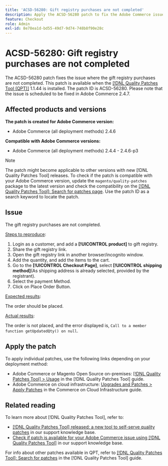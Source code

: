 ```yaml
---
title: 'ACSD-56280: Gift registry purchases are not completed'
description: Apply the ACSD-56280 patch to fix the Adobe Commerce issue where the gift registry purchases are not completed
feature: Checkout
role: Admin
exl-id: 8e78ea1d-bd55-49d7-9d74-748b8f90e28c
---
```

# ACSD-56280: Gift registry purchases are not completed

The ACSD-56280 patch fixes the issue where the gift registry purchases are not completed. This patch is available when the [[!DNL Quality Patches Tool (QPT)]](https://experienceleague.adobe.com/en/docs/commerce-knowledge-base/kb/announcements/commerce-announcements/magento-quality-patches-released-new-tool-to-self-serve-quality-patches) 1.1.44 is installed. The patch ID is ACSD-56280. Please note that the issue is scheduled to be fixed in Adobe Commerce 2.4.7.

## Affected products and versions

**The patch is created for Adobe Commerce version:**

* Adobe Commerce (all deployment methods) 2.4.6

**Compatible with Adobe Commerce versions:**

* Adobe Commerce (all deployment methods) 2.4.4 - 2.4.6-p3

>[!NOTE]
>
>The patch might become applicable to other versions with new [!DNL Quality Patches Tool] releases. To check if the patch is compatible with your Adobe Commerce version, update the `magento/quality-patches` package to the latest version and check the compatibility on the [[!DNL Quality Patches Tool]: Search for patches page](https://experienceleague.adobe.com/tools/commerce-quality-patches/index.html). Use the patch ID as a search keyword to locate the patch.

## Issue

The gift registry purchases are not completed.

<u>Steps to reproduce</u>:

1. Login as a customer, and add a **[!UICONTROL product]** to gift registry.
1. Share the gift registry link.
1. Open the gift registry link in another browser/incognito window.
1. Add the quantity, and add the items to the cart.
1. Go to the **[!UICONTROL Checkout Page]**, select **[!UICONTROL shipping method]**(As shipping address is already selected, provided by the registrant).
1. Select the payment Method.
1. Click on Place Order Button.

<u>Expected results</u>:

The order should be placed.

<u>Actual results</u>:

The order is not placed, and the error displayed is, `Call to a member function getUpdatedQty() on null`.
 
## Apply the patch

To apply individual patches, use the following links depending on your deployment method:

* Adobe Commerce or Magento Open Source on-premises: [[!DNL Quality Patches Tool] > Usage](https://experienceleague.adobe.com/docs/commerce-operations/tools/quality-patches-tool/usage.html) in the [!DNL Quality Patches Tool] guide.
* Adobe Commerce on cloud infrastructure: [Upgrades and Patches > Apply Patches](https://experienceleague.adobe.com/docs/commerce-cloud-service/user-guide/develop/upgrade/apply-patches.html) in the Commerce on Cloud Infrastructure guide.

## Related reading

To learn more about [!DNL Quality Patches Tool], refer to:

* [[!DNL Quality Patches Tool] released: a new tool to self-serve quality patches](https://experienceleague.adobe.com/en/docs/commerce-knowledge-base/kb/announcements/commerce-announcements/magento-quality-patches-released-new-tool-to-self-serve-quality-patches) in our support knowledge base.
* [Check if patch is available for your Adobe Commerce issue using [!DNL Quality Patches Tool]](/help/support-tools/patches-available-in-qpt-tool/check-patch-for-magento-issue-with-magento-quality-patches.md) in our support knowledge base.

For info about other patches available in QPT, refer to [[!DNL Quality Patches Tool]: Search for patches](https://experienceleague.adobe.com/tools/commerce-quality-patches/index.html) in the [!DNL Quality Patches Tool] guide.

